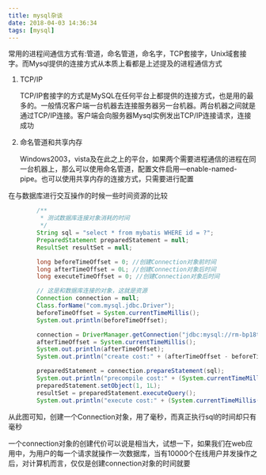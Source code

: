 ```yaml
---
title: mysql杂谈
date: 2018-04-03 14:36:34
tags: [mysql]
---
```


常用的进程间通信方式有:管道，命名管道，命名字，TCP套接字，Unix域套接字。而Mysql提供的连接方式从本质上看都是上述提及的进程通信方式

1. TCP/IP

   TCP/IP套接字的方式是MySQL在任何平台上都提供的连接方式，也是用的最多的。一般情况客户端一台机器去连接服务器另一台机器。两台机器之间就是通过TCP/IP连接。客户端会向服务器Mysql实例发出TCP/IP连接请求，连接成功

2. 命名管道和共享内存

   Windows2003，vista及在此之上的平台，如果两个需要进程通信的进程在同一台机器上，那么可以使用命名管道，配置文件启用—enable-named-pipe。也可以使用共享内存的连接方式，只需要进行配置



在与数据库进行交互操作的时候一些时间资源的比较

~~~java
        /**
         * 测试数据库连接对象消耗的时间
         */
        String sql = "select * from mybatis WHERE id = ?";
        PreparedStatement preparedStatement = null;
        ResultSet resultSet = null;

        long beforeTimeOffset = 0; //创建Connection对象前时间
        long afterTimeOffset = 0L; //创建Connection对象后时间
        long executeTimeOffset = 0; //创建Connection对象后时间

        // 这是和数据库连接的对象，这就是资源
        Connection connection = null;
        Class.forName("com.mysql.jdbc.Driver");
        beforeTimeOffset = System.currentTimeMillis();
        System.out.println(beforeTimeOffset);

        connection = DriverManager.getConnection("jdbc:mysql://rm-bp18t9bzt23446tlvo.mysql.rds.aliyuncs.com:3306/activemq_authorization", "root", "Lgeekrds2017");
        afterTimeOffset = System.currentTimeMillis();
        System.out.println(afterTimeOffset);
        System.out.println("create cost:" + (afterTimeOffset - beforeTimeOffset));

        preparedStatement = connection.prepareStatement(sql);
        System.out.println("precompile cost:" + (System.currentTimeMillis() - afterTimeOffset));
        preparedStatement.setObject(1, 1L);
        resultSet = preparedStatement.executeQuery();
        System.out.println("execute cost:" + (System.currentTimeMillis()-afterTimeOffset));
~~~

从此图可知，创建一个Connection对象，用了毫秒，而真正执行sql的时间却只有毫秒

一个connection对象的创建代价可以说是相当大，试想一下，如果我们在web应用中，为用户的每一个请求就操作一次数据库，当有10000个在线用户并发操作之后，对计算机而言，仅仅是创建connection对象的时间就要